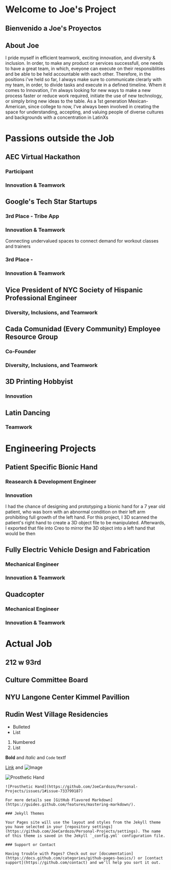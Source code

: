 # Welcome to Joe's Project
## Bienvenido a Joe's Proyectos

## About Joe

I pride myself in efficient teamwork, exciting innovation, and diversity & inclusion. In order, to make any product or services successfull, one needs to have a great team, in which, eveyone can execute on their responsiblities and be able to be held accountable with each other. Therefore, in the positions i've held so far, I always make sure to communicate clerarly with my team, in order, to divide tasks and execute in a defined timeline. Whem it comes to Innovation, I'm always looking for new ways to make a new process faster or reduce work required, initiate the use of new technology, or simply bring new ideas to the table. As a 1st generation Mexican-American, since college to now, I've always been involved in creating the space for understanding, accepting, and valuing people of diverse cultures and backgrounds with a concentration in LatinXs


# Passions outside the Job

## AEC Virtual Hackathon
### Participant
### Innovation & Teamwork


## Google's Tech Star Startups
### 3rd Place - Tribe App
### Innovation & Teamwork

Connecting undervalued spaces to connect demand for workout classes and trainers

### 3rd Place - 
### Innovation & Teamwork


## Vice President of NYC Society of Hispanic Professional Engineer
### Diversity, Inclusions, and Teamwork

## Cada Comunidad (Every Community) Employee Resource Group
### Co-Founder
### Diversity, Inclusions, and Teamwork

## 3D Printing Hobbyist
### Innovation

## Latin Dancing
### Teamwork


# Engineering Projects

## Patient Specific Bionic Hand
### Reasearch & Development Engineer
### Innovation

I had the chance of designing and prototyping a bionic hand for a 7 year old patient, who was born with an abnormal condition on their left arm prohibiting full growth of the left hand. For this project, I 3D scanned the patient's right hand to create a 3D object file to be manipulated. Afterwards, I exported that file into Creo to mirror the 3D object into a left hand that would be then 

## Fully Electric Vehicle Design and Fabrication
### Mechanical Engineer
### Innovation & Teamwork

## Quadcopter
### Mechanical Engineer
### Innovation & Teamwork

# Actual Job

## 212 w 93rd

## Culture Committee Board

## NYU Langone Center Kimmel Pavillion


## Rudin West Village Residencies


- Bulleted
- List

1. Numbered
2. List

**Bold** and _Italic_ and `Code` textf

[Link](https://github.com/JoeCardozo/Personal-Projects/issues/1#issue-733799187) and ![Image](https://github.com/JoeCardozo/Personal-Projects/issues/1#issue-733799187)

![Prosthetic Hand](https://github.com/JoeCardozo/Personal-Projects/issues/1#issue-733799187)

```
![Prosthetic Hand](https://github.com/JoeCardozo/Personal-Projects/issues/1#issue-733799187)

For more details see [GitHub Flavored Markdown](https://guides.github.com/features/mastering-markdown/).

### Jekyll Themes

Your Pages site will use the layout and styles from the Jekyll theme you have selected in your [repository settings](https://github.com/JoeCardozo/Personal-Projects/settings). The name of this theme is saved in the Jekyll `_config.yml` configuration file.

### Support or Contact

Having trouble with Pages? Check out our [documentation](https://docs.github.com/categories/github-pages-basics/) or [contact support](https://github.com/contact) and we’ll help you sort it out.
